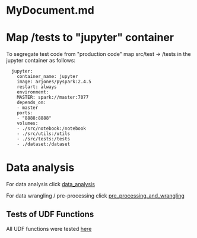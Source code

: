 # MyDocument.md

# Map /tests to "jupyter" container

To segregate test code from "production code" map src/test -> /tests in the jupyter container as follows:

>
      jupyter:
        container_name: jupyter
        image: arjones/pyspark:2.4.5
        restart: always
        environment:
        MASTER: spark://master:7077
        depends_on:
        - master
        ports:
        - "8888:8888"
        volumes:
        - ./src/notebook:/notebook
        - ./src/utils:/utils
        - ./src/tests:/tests
        - ./dataset:/dataset

# Data analysis

For data analysis click [data_analysis](src/notebook/data_analysis.ipynb)

For data wrangling / pre-processing click [pre_processing_and_wrangling](src/notebook/pre_processing_and_wrangling.ipynb)

## Tests of UDF Functions

All UDF functions were tested [here](src/notebook/test%20UDF%20functions.ipynb)

